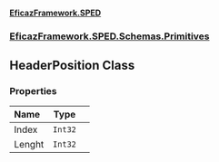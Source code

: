 #### [EficazFramework.SPED](EficazFrameworkSPED.md 'EficazFramework SPED')
### [EficazFramework.SPED.Schemas.Primitives](EficazFramework.SPED.Schemas.Primitives.md 'EficazFramework.SPED.Schemas.Primitives')

## HeaderPosition Class
### Properties

| Name | Type | |
| :--- | :---: | :--- |
| Index | `Int32` |  |
| Lenght | `Int32` |  |
